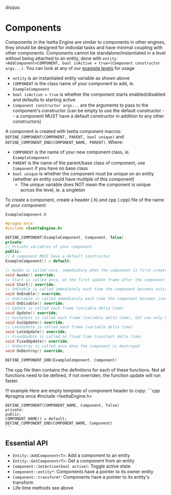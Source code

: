 disqus:
# Components

Components in the Isetta Engine are similar to components in other engines, they should be designed for individal tasks and have minimal coupling with other components. Components cannot be standalone/instantiated in a level without being attached to an entity, done with `entity->AddComponent<COMPONENT, bool isActive = true>(Component constructor args...)`. You can look at any of our [example levels](level.md#example-levels) for usage

- `entity` is an instantiated entity variable as shown above
- `COMPONENT` is the class name of your component to add, ie. `ExampleComponent`
- `bool isActive = true` is whether the component starts enabled/disabled and defaults to starting active
- `Component constructor args...` are the arguments to pass to the component's constructor (can be empty to use the default constructor -- a component MUST have a default constructor in addition to any other constructors)

A component is created with Isetta component macros: `DEFINE_COMPONENT(COMPONENT, PARENT, bool unique)` and `DEFINE_COMPONENT_END(COMPONENT_NAME, PARENT)`. Where:
- `COMPONENT` is the name of your new component class, ie. `ExampleComponent`
- `PARENT` is the name of the parent/base class of component, use `Component` if you have no base class
- `bool unique` is whether the component must be unique on an entity (whether an entity could have multiple of this component)
    - The unique variable does NOT mean the component is unique across the level, ie. a singleton

To create a component, create a header (.h) and cpp (.cpp) file of the name of your component:

`ExampleComponent.h`
```cpp
#pragma once
#include <IsettaEngine.h>

DEFINE_COMPONENT(ExampleComponent, Component, false)
private:
// Private variables of your component
public:
// A component MUST have a default constructor
ExampleComponent() = default;

// Awake is called once, immediately when the component is first created and enabled
void Awake() override;
// Start is called once, on the first update frame after the component is created and enabled
void Start() override;
// OnEnable is called immediately each time the component becomes active, including after creation
void OnEnable() override;
// OnDisable is called immediately each time the component becomes inactive
void OnDisable() override;
// Update is called each frame (variable delta time)
void Update() override;
// GuiUpdate is called each frame (variable delta time), GUI can only be called in GuiUpdate
void GuiUpdate() override;
// LateUpdate is called each frame (variable delta time)
void LateUpdate() override;
// FixedUpdate is called on fixed time (constant delta time)
void FixedUpdate() override;
// OnDestroy is called once when the component is destroyed
void OnDestroy() override;

DEFINE_COMPONENT_END(ExampleComponent, Component)
```

The cpp file then contains the definitions for each of these functions. Not all functions need to be defined, if not overriden, the function update will run faster.

!!! example
    Here are empty template of component header to copy:
    ```cpp
    #pragma once
    #include <IsettaEngine.h>
    
    DEFINE_COMPONENT(COMPONENT_NAME, Component, false)
    private:
    public:
    COMPONENT_NAME() = default;
    DEFINE_COMPONENT_END(COMPONENT_NAME, Component)
    ```

## Essential API
- `Entity::AddComponent<T>`: Add a component to an entity
- `Entity::GetComponent<T>`: Get a component from an entity
- `Component::SetActive(bool active)`: Toggle active state
- `Component::entity*`: Components have a pointer to its owner entity
- `Component::transform*`: Components have a pointer to its entity's transform
- Life time methods see above